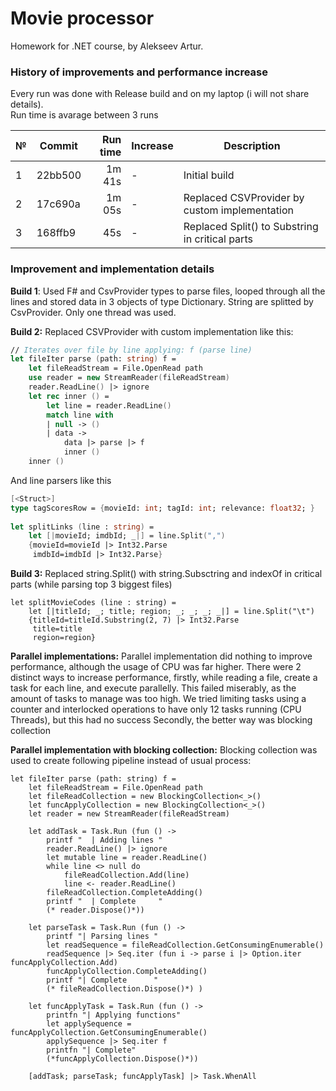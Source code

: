 # Movie processor
Homework for .NET course, by Alekseev Artur.

### History of improvements and performance increase
Every run was done with Release build and on my laptop (i will not share details). <br>
Run time is avarage between 3 runs

| № | Commit  | Run time | Increase | Description                                     |
|---|---------|---------:|----------|-------------------------------------------------|
| 1 | 22bb500 |   1m 41s | -        | Initial build                                   |
| 2 | 17c690a |   1m 05s | -        | Replaced CSVProvider by custom implementation   |
| 3 | 168ffb9 |      45s | -        | Replaced Split() to Substring in critical parts |

### Improvement and implementation details

**Build 1**: Used F# and CsvProvider types to parse files, looped through all the lines and stored data in 3 objects of type Dictionary<T>. String are splitted by CsvProvider. Only one thread was used.

**Build 2:** Replaced CSVProvider with custom implementation like this:
```fsharp
// Iterates over file by line applying: f (parse line)
let fileIter parse (path: string) f =
    let fileReadStream = File.OpenRead path
    use reader = new StreamReader(fileReadStream)
    reader.ReadLine() |> ignore
    let rec inner () =
        let line = reader.ReadLine()
        match line with
        | null -> ()
        | data ->
            data |> parse |> f
            inner ()
    inner ()
```

And line parsers like this
```fsharp
[<Struct>]
type tagScoresRow = {movieId: int; tagId: int; relevance: float32; }
    
let splitLinks (line : string) =
    let [|movieId; imdbId; _|] = line.Split(",")
    {movieId=movieId |> Int32.Parse
     imdbId=imdbId |> Int32.Parse}
```

**Build 3:** Replaced string.Split() with string.Subsctring and indexOf in critical parts (while parsing top 3 biggest files)
```
let splitMovieCodes (line : string) =
    let [|titleId; _; title; region; _; _; _; _|] = line.Split("\t")
    {titleId=titleId.Substring(2, 7) |> Int32.Parse
     title=title
     region=region}
```

**Parallel implementations:** Parallel implementation did nothing to improve performance, although the usage of CPU was far higher. 
There were 2 distinct ways to increase performance, firstly, while reading a file, create a task for each line, and execute parallelly. This failed miserably, as the amount of tasks to manage was too high.
We tried limiting tasks using a counter and interlocked operations to have only 12 tasks running (CPU Threads), but this had no success
Secondly, the better way was blocking collection

**Parallel implementation with blocking collection:** Blocking collection was used to create following pipeline instead of usual process:
```
let fileIter parse (path: string) f =
    let fileReadStream = File.OpenRead path
    let fileReadCollection = new BlockingCollection<_>()
    let funcApplyCollection = new BlockingCollection<_>()
    let reader = new StreamReader(fileReadStream)

    let addTask = Task.Run (fun () ->
        printf "  | Adding lines "
        reader.ReadLine() |> ignore
        let mutable line = reader.ReadLine()
        while line <> null do
            fileReadCollection.Add(line)
            line <- reader.ReadLine()
        fileReadCollection.CompleteAdding()
        printf "  | Complete     "
        (* reader.Dispose()*))

    let parseTask = Task.Run (fun () ->
        printf "| Parsing lines "
        let readSequence = fileReadCollection.GetConsumingEnumerable()
        readSequence |> Seq.iter (fun i -> parse i |> Option.iter funcApplyCollection.Add)
        funcApplyCollection.CompleteAdding()
        printf "| Complete      "
        (* fileReadCollection.Dispose()*) )

    let funcApplyTask = Task.Run (fun () ->
        printfn "| Applying functions"
        let applySequence = funcApplyCollection.GetConsumingEnumerable()
        applySequence |> Seq.iter f
        printfn "| Complete"
        (*funcApplyCollection.Dispose()*))

    [addTask; parseTask; funcApplyTask] |> Task.WhenAll
```
